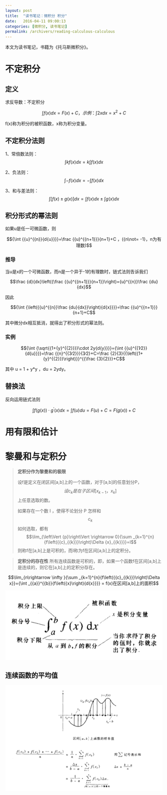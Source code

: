 ```yaml
---
layout: post
title:  "读书笔记：微积分 积分"
date:   2016-04-11 09:00:13
categories: [微积分, 读书笔记]
permalink: /archivers/reading-calculous-calculous
---
```

本文为读书笔记，书籍为《托马斯微积分》。

# 不定积分

 ## 定义

求反导数：不定积分

$${\int {f\left({x}\right){d{x}}}}=F\left({x}\right)+C，示例：{\int {2x{d{x}}}}={x}^{{2}}+C$$

f(x)称为积分的被积函数，x称为积分变量。

## 不定积分法则

1、常倍数法则：$${\int {kf\left({x}\right){d{x}}}}=k{\int {f\left({x}\right){d{x}}}}$$

2、负法则：$${\int {-f\left({x}\right){d{x}}}}=-{\int {f\left({x}\right){d{x}}}}$$

3、和与差法则：$${\int {\left[{f\left({x}\right)\pm g\left({x}\right)}\right]{d{x}}}}={\int {f\left({x}\right){d{x}}}}\pm {\int {g\left({x}\right){d{x}}}}$$

## 积分形式的幂法则

如果u是任一可微函数，则

$${\int {{u}^{{n}}{d{u}}}}=\frac {{u}^{{n+1}}}{n+1}+C ，({n\not= -1}，n为有理数)$$

### 推导

当u是x的一个可微函数，而n是一个异于-1的有理数时，链式法则告诉我们

$$\frac {d}{dx}\left({\frac {{u}^{{n+1}}}{n+1}}\right)={u}^{{n}}\frac {du}{dx}$$

因此

$${\int {\left({{u}^{{n}}\frac {du}{dx}}\right){d{x}}}}=\frac {{u}^{{n+1}}}{n+1}+C$$

其中微分dx相互抵消，就得出了积分形式的幂法则。

### 实例

$${\int {\sqrt{{1+{y}^{{2}}}}\cdot 2y{d{y}}}}={\int {{u}^{{1∕2}}{d{u}}}}=\frac {{n}^{{3∕2}}}{3∕2}+C=\frac {2}{3}{{\left({1+{y}^{{2}}}\right)}}^{{\frac {3}{2}}}+C$$

其中 u = 1 + y*y ，du = 2ydy。

## 替换法

反向运用链式法则

$${\int {f\left({g\left({x}\right)}\right)\cdot {g}^{{′}}\left({x}\right){d{x}}}}={\int {f\left({u}\right){d{u}}}}=F\left({u}\right)+C=F\left({g\left({x}\right)}\right)+C$$

# 用有限和估计

# 黎曼和与定积分

> **定积分作为黎曼和的极限**
>
> 设f是定义在闭区间[a,b]上的一个函数，对于[a,b]的任意划分P，$$设{c}_{{k}}是在子区间[{x}_{{k-1}} ， {x}_{{k}}]$$上任意选取的数。
>
> 如果存在一个数 I ，使得不论划分 P 怎样和$${c}_{{k}}$$如何选取，都有
> $$\lim_{\left\Vert {p}\right\Vert \rightarrow 0}{\sum _{k=1}^{n}{f\left({{c}_{{k}}}\right)\Delta {x}_{{k}}}}=I$$
> 则称f在[a,b]上是可积的，而I称为f在区间[a,b]上的定积分。


> **定积分的存在性**
> 所有连续函数是可积的，即，如果一个函数f在区间[a,b]上是连续的，则它在[a,b]上的定积分存在。

$$\lim_{n\rightarrow \infty }{\sum _{k=1}^{n}{f\left({{c}_{{k}}}\right)\Delta x}}={\int _{{a}}^{{b}}{f\left({x}\right){d{x}}}} = f(x)在区间[a,b]上的面积$$

![](http://github.com/thegofind/thegofind.github.io/raw/master/img/00044.png)

## 连续函数的平均值

![](http://github.com/thegofind/thegofind.github.io/raw/master/img/00042.png)

